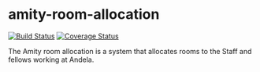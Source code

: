 # amity-room-allocation
[![Build Status](https://travis-ci.org/pythonGeek/amity-room-allocation.svg?branch=develop)](https://travis-ci.org/pythonGeek/amity-room-allocation)
[![Coverage Status](https://coveralls.io/repos/github/pythonGeek/amity-room-allocation/badge.svg?branch=master)](https://coveralls.io/github/pythonGeek/amity-room-allocation?branch=master)


The Amity room allocation is a system that allocates rooms to the Staff and fellows working at Andela.
